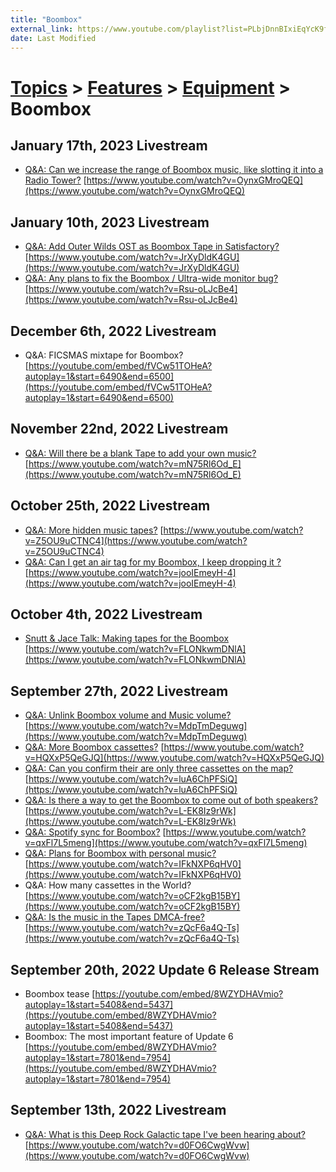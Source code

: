 ```yaml
---
title: "Boombox"
external_link: https://www.youtube.com/playlist?list=PLbjDnnBIxiEqYcK9flkYreg2WOtulKEki
date: Last Modified
---
```

# [Topics](../../../topics.md) > [Features](../../../topics/features.md) > [Equipment](../../../topics/features/equipment.md) > Boombox

## January 17th, 2023 Livestream
* [Q&A: Can we increase the range of Boombox music, like slotting it into a Radio Tower?](../../../transcriptions/yt-OynxGMroQEQ.md) [https://www.youtube.com/watch?v=OynxGMroQEQ](https://www.youtube.com/watch?v=OynxGMroQEQ)

## January 10th, 2023 Livestream
* [Q&A: Add Outer Wilds OST as Boombox Tape in Satisfactory?](../../../transcriptions/yt-JrXyDldK4GU.md) [https://www.youtube.com/watch?v=JrXyDldK4GU](https://www.youtube.com/watch?v=JrXyDldK4GU)
* [Q&A: Any plans to fix the Boombox / Ultra-wide monitor bug?](../../../transcriptions/yt-Rsu-oLJcBe4.md) [https://www.youtube.com/watch?v=Rsu-oLJcBe4](https://www.youtube.com/watch?v=Rsu-oLJcBe4)

## December 6th, 2022 Livestream
* Q&A: FICSMAS mixtape for Boombox? [https://youtube.com/embed/fVCw51TOHeA?autoplay=1&start=6490&end=6500](https://youtube.com/embed/fVCw51TOHeA?autoplay=1&start=6490&end=6500)

## November 22nd, 2022 Livestream
* [Q&A: Will there be a blank Tape to add your own music?](../../../transcriptions/yt-mN75Rl6Od_E.md) [https://www.youtube.com/watch?v=mN75Rl6Od_E](https://www.youtube.com/watch?v=mN75Rl6Od_E)

## October 25th, 2022 Livestream
* [Q&A: More hidden music tapes?](../../../transcriptions/yt-Z5OU9uCTNC4.md) [https://www.youtube.com/watch?v=Z5OU9uCTNC4](https://www.youtube.com/watch?v=Z5OU9uCTNC4)
* [Q&A: Can I get an air tag for my Boombox, I keep dropping it ?](../../../transcriptions/yt-jooIEmeyH-4.md) [https://www.youtube.com/watch?v=jooIEmeyH-4](https://www.youtube.com/watch?v=jooIEmeyH-4)

## October 4th, 2022 Livestream
* [Snutt & Jace Talk: Making tapes for the Boombox](../../../transcriptions/yt-FLONkwmDNlA.md) [https://www.youtube.com/watch?v=FLONkwmDNlA](https://www.youtube.com/watch?v=FLONkwmDNlA)

## September 27th, 2022 Livestream
* [Q&A: Unlink Boombox volume and Music volume?](../../../transcriptions/yt-MdpTmDeguwg.md) [https://www.youtube.com/watch?v=MdpTmDeguwg](https://www.youtube.com/watch?v=MdpTmDeguwg)
* [Q&A: More Boombox cassettes?](../../../transcriptions/yt-HQXxP5QeGJQ.md) [https://www.youtube.com/watch?v=HQXxP5QeGJQ](https://www.youtube.com/watch?v=HQXxP5QeGJQ)
* [Q&A: Can you confirm their are only three cassettes on the map?](../../../transcriptions/yt-luA6ChPFSiQ.md) [https://www.youtube.com/watch?v=luA6ChPFSiQ](https://www.youtube.com/watch?v=luA6ChPFSiQ)
* [Q&A: Is there a way to get the Boombox to come out of both speakers?](../../../transcriptions/yt-L-EK8Iz9rWk.md) [https://www.youtube.com/watch?v=L-EK8Iz9rWk](https://www.youtube.com/watch?v=L-EK8Iz9rWk)
* [Q&A: Spotify sync for Boombox?](../../../transcriptions/yt-qxFl7L5meng.md) [https://www.youtube.com/watch?v=qxFl7L5meng](https://www.youtube.com/watch?v=qxFl7L5meng)
* [Q&A: Plans for Boombox with personal music?](../../../transcriptions/yt-IFkNXP6qHV0.md) [https://www.youtube.com/watch?v=IFkNXP6qHV0](https://www.youtube.com/watch?v=IFkNXP6qHV0)
* Q&A: How many cassettes in the World? [https://www.youtube.com/watch?v=oCF2kgB15BY](https://www.youtube.com/watch?v=oCF2kgB15BY)
* [Q&A: Is the music in the Tapes DMCA-free?](../../../transcriptions/yt-zQcF6a4Q-Ts.md) [https://www.youtube.com/watch?v=zQcF6a4Q-Ts](https://www.youtube.com/watch?v=zQcF6a4Q-Ts)

## September 20th, 2022 Update 6 Release Stream
* Boombox tease [https://youtube.com/embed/8WZYDHAVmio?autoplay=1&start=5408&end=5437](https://youtube.com/embed/8WZYDHAVmio?autoplay=1&start=5408&end=5437)
* Boombox: The most important feature of Update 6 [https://youtube.com/embed/8WZYDHAVmio?autoplay=1&start=7801&end=7954](https://youtube.com/embed/8WZYDHAVmio?autoplay=1&start=7801&end=7954)

## September 13th, 2022 Livestream
* [Q&A: What is this Deep Rock Galactic tape I've been hearing about?](../../../transcriptions/yt-d0FO6CwgWvw.md) [https://www.youtube.com/watch?v=d0FO6CwgWvw](https://www.youtube.com/watch?v=d0FO6CwgWvw)
